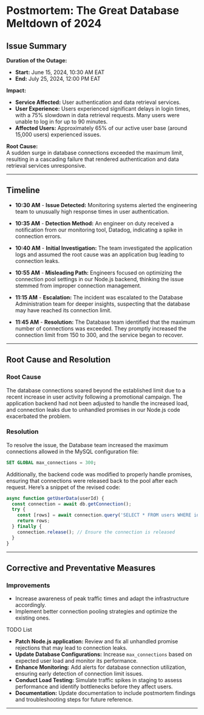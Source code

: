 # Postmortem: The Great Database Meltdown of 2024

## Issue Summary

**Duration of the Outage:**  
- **Start:** June 15, 2024, 10:30 AM EAT  
- **End:** July 25, 2024, 12:00 PM EAT  

**Impact:**  
- **Service Affected:** User authentication and data retrieval services.  
- **User Experience:** Users experienced significant delays in login times, with a 75% slowdown in data retrieval requests. Many users were unable to log in for up to 90 minutes.  
- **Affected Users:** Approximately 65% of our active user base (around 15,000 users) experienced issues.

**Root Cause:**  
A sudden surge in database connections exceeded the maximum limit, resulting in a cascading failure that rendered authentication and data retrieval services unresponsive.

---

## Timeline

- **10:30 AM** - **Issue Detected:** Monitoring systems alerted the engineering team to unusually high response times in user authentication.
  
- **10:35 AM** - **Detection Method:** An engineer on duty received a notification from our monitoring tool, Datadog, indicating a spike in connection errors.
  
- **10:40 AM** - **Initial Investigation:** The team investigated the application logs and assumed the root cause was an application bug leading to connection leaks. 

- **10:55 AM** - **Misleading Path:** Engineers focused on optimizing the connection pool settings in our Node.js backend, thinking the issue stemmed from improper connection management.
  
- **11:15 AM** - **Escalation:** The incident was escalated to the Database Administration team for deeper insights, suspecting that the database may have reached its connection limit.
  
- **11:45 AM** - **Resolution:** The Database team identified that the maximum number of connections was exceeded. They promptly increased the connection limit from 150 to 300, and the service began to recover.

---

## Root Cause and Resolution

### Root Cause
The database connections soared beyond the established limit due to a recent increase in user activity following a promotional campaign. The application backend had not been adjusted to handle the increased load, and connection leaks due to unhandled promises in our Node.js code exacerbated the problem. 

### Resolution
To resolve the issue, the Database team increased the maximum connections allowed in the MySQL configuration file:

```sql
SET GLOBAL max_connections = 300;
```

Additionally, the backend code was modified to properly handle promises, ensuring that connections were released back to the pool after each request. Here’s a snippet of the revised code:

```javascript
async function getUserData(userId) {
  const connection = await db.getConnection();
  try {
    const [rows] = await connection.query('SELECT * FROM users WHERE id = ?', [userId]);
    return rows;
  } finally {
    connection.release(); // Ensure the connection is released
  }
}
```

---

## Corrective and Preventative Measures

### Improvements
- Increase awareness of peak traffic times and adapt the infrastructure accordingly.
- Implement better connection pooling strategies and optimize the existing ones.

TODO List
- **Patch Node.js application:** Review and fix all unhandled promise rejections that may lead to connection leaks.
- **Update Database Configurations:** Increase `max_connections` based on expected user load and monitor its performance.
- **Enhance Monitoring:** Add alerts for database connection utilization, ensuring early detection of connection limit issues.
- **Conduct Load Testing:** Simulate traffic spikes in staging to assess performance and identify bottlenecks before they affect users.
- **Documentation:** Update documentation to include postmortem findings and troubleshooting steps for future reference.

---

